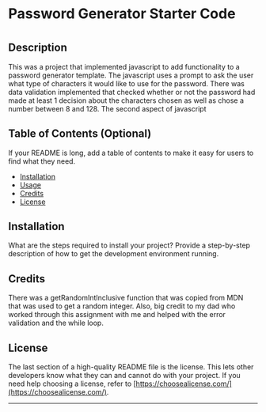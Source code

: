 # Password Generator Starter Code
# <Password Generator>

## Description

This was a project that implemented javascript to add functionality to a password generator template. The javascript uses a prompt to ask the user what type of characters it would like to use for the password. There was data validation implemented that checked whether or not the password had made at least 1 decision about the characters chosen as well as chose a number between 8 and 128. The second aspect of javascript 


## Table of Contents (Optional)

If your README is long, add a table of contents to make it easy for users to find what they need.

- [Installation](#installation)
- [Usage](#usage)
- [Credits](#credits)
- [License](#license)

## Installation

What are the steps required to install your project? Provide a step-by-step description of how to get the development environment running.


## Credits

There was a getRandomIntInclusive function that was copied from MDN that was used to get a random integer. Also, big credit to my dad who worked through this assignment with me and helped with the error validation and the while loop. 

## License

The last section of a high-quality README file is the license. This lets other developers know what they can and cannot do with your project. If you need help choosing a license, refer to [https://choosealicense.com/](https://choosealicense.com/).

---
